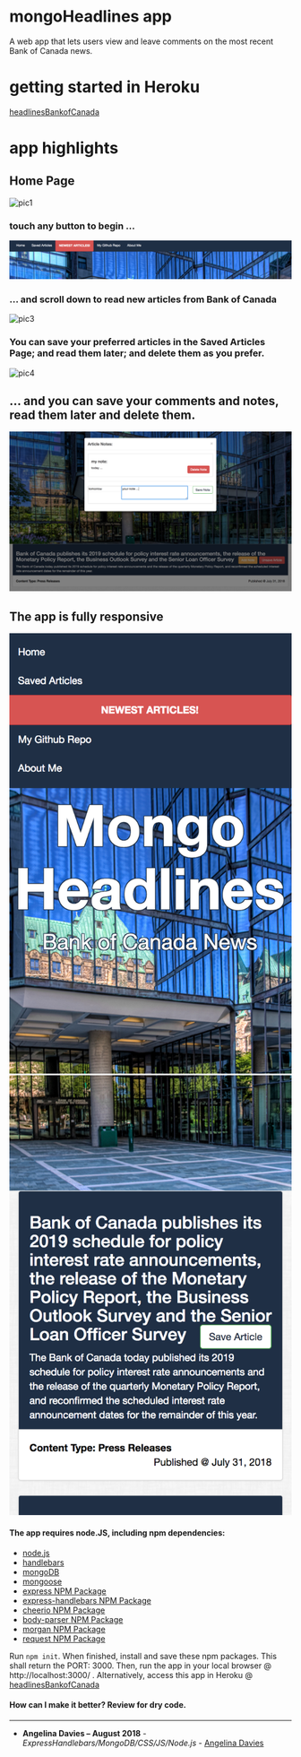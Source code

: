 # mongoHeadlines app
A web app that lets users view and leave comments on the most recent Bank of Canada news. 

# getting started in Heroku
[headlinesBankofCanada](https://headlinesbankofcanada.herokuapp.com/) 


# app highlights


## Home Page 

![pic1](public/assets/img/pic1.png)

### touch any button to begin ...

![buttons](public/assets/img/buttons.png)

### ... and scroll down to read new articles from Bank of Canada

![pic3](public/assets/img/pic3.png)

### You can save your preferred articles in the Saved Articles Page; and read them later; and delete them as you prefer.

![pic4](public/assets/img/pic4.png)

## ... and you can save your comments and notes, read them later and delete them.
![pic5](public/assets/img/pic5.png)

## The app is fully responsive

![pic1r](public/assets/img/pic1r.png) ![pic2r](public/assets/img/pic2r.png)


#### The app requires node.JS, including npm dependencies:

* [node.js](https://nodejs.org/en/)
* [handlebars](http://handlebarsjs.com/)
* [mongoDB](https://www.mongodb.com/download-center#community)
* [mongoose](http://mongoosejs.com/docs/)
* [express NPM Package](https://www.npmjs.com/package/express)
* [express-handlebars NPM Package](https://www.npmjs.com/package/express-handlebars)
* [cheerio NPM Package](https://www.npmjs.com/package/cheerio)
* [body-parser NPM Package](https://www.npmjs.com/package/body-parser)
* [morgan NPM Package](https://www.npmjs.com/package/morgan)
* [request NPM Package](https://www.npmjs.com/package/request)


Run `npm init`. When finished, install and save these npm packages. This shall return the PORT: 3000. Then, run the app in your local browser @ http://localhost:3000/ . Alternatively, access this app in Heroku @ 
[headlinesBankofCanada](https://headlinesbankofcanada.herokuapp.com/) 


#### How can I make it better? Review for dry code.

---

* **Angelina Davies – August 2018** - *ExpressHandlebars/MongoDB/CSS/JS/Node.js* - [Angelina Davies](https://github.com/angelyna)

